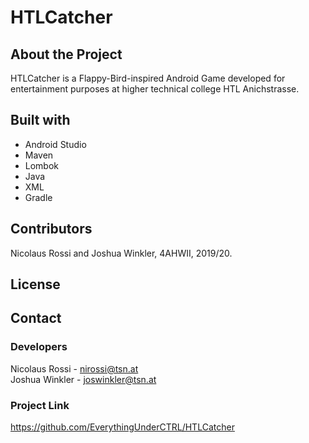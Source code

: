 # HTLCatcher

## About the Project
HTLCatcher is a Flappy-Bird-inspired Android Game developed for entertainment purposes at higher technical college HTL Anichstrasse.

## Built with
- Android Studio
- Maven
- Lombok
- Java
- XML
- Gradle

## Contributors
Nicolaus Rossi and Joshua Winkler, 4AHWII, 2019/20.

## License

## Contact
### Developers
Nicolaus Rossi - nirossi@tsn.at  
Joshua Winkler - joswinkler@tsn.at
### Project Link
https://github.com/EverythingUnderCTRL/HTLCatcher

